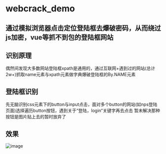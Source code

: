 # webcrack_demo
## 通过模拟浏览器点击定位登陆框去爆破密码，从而绕过js加密，vue等抓不到包的登陆框网站
## 识别原理
偶然间发现大多数网站登陆框xpath是通用的，通过互联网+遇到过的网站(总计2w+)抓取name元素与xpath元素做字典爆破登陆框的By.NAME元素
## 登陆框识别
先无脑识别css元素下的button与input点击，面对多个button的网站(如nps登陆页面)选择遍历button按钮，遇到关于“登陆，login“关键字再去点击 暂未解决那种按钮是图片贴上去的暂时放弃了
## 效果
![image](​https://github.com/SoryegeToon/webcrack/blob/main/pic/1.jpg​​)
